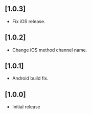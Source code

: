 ## [1.0.3]

* Fix iOS release.

## [1.0.2]

* Change iOS method channel name.

## [1.0.1]

* Android build fix.

## [1.0.0]

* Initial release
